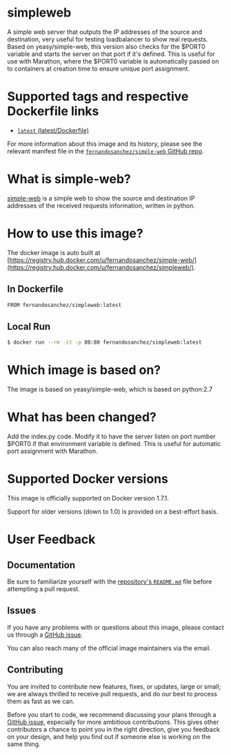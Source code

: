 simpleweb
===
A simple web server that outputs the IP addresses of the source and destination, very useful for testing loadbalancer to show real requests. Based on yeasy/simple-web, this version also checks for the $PORT0 variable and starts the server on that port if it's defined. This is useful for use with Marathon, where the $PORT0 variable is automatically passed on to containers at creation time to ensure unique port assignment.

# Supported tags and respective Dockerfile links

* [`latest` (latest/Dockerfile)](https://github.com/fernandosanchez/simpleweb/blob/master/Dockerfile)

For more information about this image and its history, please see the relevant manifest file in the [`fernandosanchez/simple-web` GitHub repo](https://github.com/fernandosanchezmunoz/simpleweb).

# What is simple-web?
[simple-web](https://github.com/fernandosanchezmunoz/simpleweb) is a simple web to show the source and destination IP addresses of the received requests information, written in python.


# How to use this image?
The docker image is auto built at [https://registry.hub.docker.com/u/fernandosanchez/simple-web/](https://registry.hub.docker.com/u/fernandosanchez/simpleweb/).


## In Dockerfile
```sh
FROM fernandosanchez/simpleweb:latest
```

## Local Run
```sh
$ docker run --rm -it -p 80:80 fernandosanchez/simpleweb:latest
```

# Which image is based on?
The image is based on yeasy/simple-web, which is based on python:2.7

# What has been changed?
Add the index.py code. Modify it to have the server listen on port number $PORT0 if that environment variable is defined. This is useful for automatic port assignment with Marathon.


# Supported Docker versions

This image is officially supported on Docker version 1.7.1.

Support for older versions (down to 1.0) is provided on a best-effort basis.

# User Feedback
## Documentation
Be sure to familiarize yourself with the [repository's `README.md`](https://github.com/fernandosanchezmunoz/simple-web/blob/master/README.md) file before attempting a pull request.

## Issues
If you have any problems with or questions about this image, please contact us through a [GitHub issue](https://github.com/fernandosanchezmunoz/simple-web/issues).

You can also reach many of the official image maintainers via the email.

## Contributing

You are invited to contribute new features, fixes, or updates, large or small; we are always thrilled to receive pull requests, and do our best to process them as fast as we can.

Before you start to code, we recommend discussing your plans through a [GitHub issue](https://github.com/fernandosanchezmunoz/simple-web/issues), especially for more ambitious contributions. This gives other contributors a chance to point you in the right direction, give you feedback on your design, and help you find out if someone else is working on the same thing.
